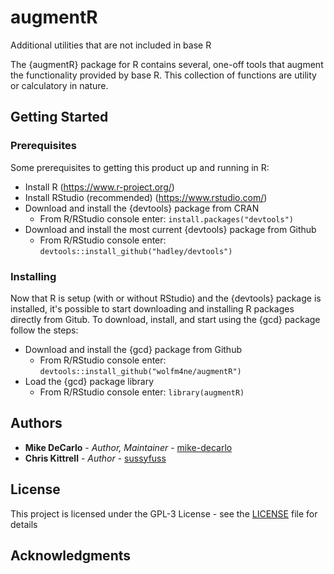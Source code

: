 # augmentR
Additional utilities that are not included in base R

The {augmentR} package for R contains several, one-off tools that augment the functionality provided by base R. This collection of functions are utility or calculatory in nature.

## Getting Started

### Prerequisites

Some prerequisites to getting this product up and running in R:
- Install R (https://www.r-project.org/)
- Install RStudio (recommended) (https://www.rstudio.com/)
- Download and install the {devtools} package from CRAN
  - From R/RStudio console enter: <code>install.packages("devtools")</code>
- Download and install the most current {devtools} package from Github
  - From R/RStudio console enter: <code>devtools::install_github("hadley/devtools")</code>

### Installing

Now that R is setup (with or without RStudio) and the {devtools} package is installed, it's possible to start downloading and installing R packages directly from Gitub. To download, install, and start using the {gcd} package follow the steps:
- Download and install the {gcd} package from Github
  - From R/RStudio console enter: <code>devtools::install_github("wolfm4ne/augmentR")</code>
- Load the {gcd} package library
  - From R/RStudio console enter: <code>library(augmentR)</code>

## Authors

* **Mike DeCarlo** - *Author, Maintainer* - [mike-decarlo](https://github.com/mike-decarlo)
* **Chris Kittrell** - *Author* - [sussyfuss](https://github.com/sussyfuss)

## License

This project is licensed under the GPL-3 License - see the [LICENSE](LICENSE) file for details

## Acknowledgments
